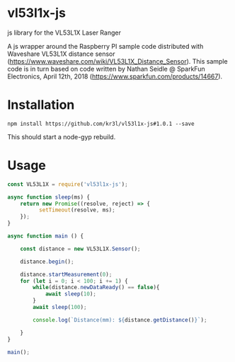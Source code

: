 # vl53l1x-js
js library for the VL53L1X Laser Ranger

A js wrapper around the Raspberry PI sample code distributed with 
Waveshare VL53L1X distance sensor (https://www.waveshare.com/wiki/VL53L1X_Distance_Sensor). This sample code
is in turn based on code written by Nathan Seidle @ SparkFun Electronics, April 12th, 2018 (https://www.sparkfun.com/products/14667).

# Installation

```
npm install https://github.com/kr3l/vl53l1x-js#1.0.1 --save
```

This should start a node-gyp rebuild.

# Usage

```js
const VL53L1X = require('vl53l1x-js');

async function sleep(ms) {
    return new Promise((resolve, reject) => {
          setTimeout(resolve, ms);
    });
}

async function main () {

    const distance = new VL53L1X.Sensor();

    distance.begin();

    distance.startMeasurement(0);
    for (let i = 0; i < 100; i += 1) {
        while(distance.newDataReady() == false){
            await sleep(10);
        }
        await sleep(100);

        console.log(`Distance(mm): ${distance.getDistance()}`);

    }
}

main();
```